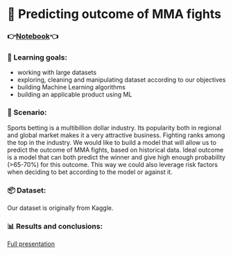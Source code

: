 # :game_die: Predicting outcome of MMA fights

### :point_right:[Notebook](https://github.com/Aciago/Predict_MMA_fights/blob/main/P8_v8.ipynb):point_left:

### :muscle: Learning goals:
- working with large datasets
- exploring, cleaning and manipulating dataset according to our objectives
- building Machine Learning algorithms
- building an applicable product using ML

### :briefcase: Scenario:
Sports betting is a multibillion dollar industry. Its popularity both in regional and global market makes it a very attractive business. Fighting ranks among the top in the industry. We would like to build a model that will allow us to predict the outcome of MMA fights, based on historical data. Ideal outcome is a model that can both predict the winner and give high enough probability (>65-70%) for this outcome. This way we could also leverage risk factors when deciding to bet according to the model or against it.

### :package: Dataset:
Our dataset is originally from Kaggle.

### :bar_chart: Results and conclusions:
[Full presentation](https://github.com/Aciago/Predict_MMA_fights/blob/main/P8_02_presentation.pdf)
